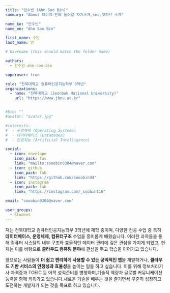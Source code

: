 ```yaml
---
title: "안수빈 (Ahn Soo Bin)"
summary: "About 페이지 안에 들어갈 자기소개,sns,깃허브 소개"

name_ko: "안수빈"
name_en: "Ahn Soo Bin"

first_name: 수빈
last_name: 안

# Username (this should match the folder name)

authors:
  - 안수빈-ahn-soo-bin

superuser: true

role: "전북대학교 컴퓨터인공지능학부 3학년"
organizations:
  - name: "전북대학교 (Jeonbuk National University)"
    url: "https://www.jbnu.ac.kr"


#bio: ""
#avatar: "avatar.jpg"

#interests:
#  - 운영체제 (Operating Systems)
#  - 데이터베이스 (Databases)
#  - 인공지능 (Artificial Intelligence)

social:
  - icon: envelope
    icon_pack: fas
    link: "mailto:sooobin0304@naver.com"
  - icon: github
    icon_pack: fab
    link: "https://github.com/sooobin34"
  - icon: instagram
    icon_pack: fab
    link: "https://instagram.com/_soobin116"

email: "sooobin0304@naver.com"

user_groups:
  - Student
---
```

저는 전북대학교 컴퓨터인공지능학부 3학년에 재학 중이며, 다양한 전공 수업 중 특히 **데이터베이스, 운영체제, 컴퓨터구조** 수업을 흥미롭게 배웠습니다. 이러한 과목들을 통해 컴퓨터 시스템의 내부 구조와 효율적인 데이터 관리에 깊은 관심을 가지게 되었고, 현재는 이를 바탕으로 **클라우드 컴퓨팅 분야**에 관심을 두고 학습을 이어가고 있습니다. 

앞으로는 사람들이 **더 쉽고 편리하게 사용할 수 있는 공익적인 앱**을 개발하거나, **클라우드 기반 서비스의 안정성과 효율성**을 높이는 일을 하고 싶습니다. 이를 위해 정보처리기사 자격증과 TOEIC 등 어학 성적준비를 병행하며,기술적 역량과 글로벌 커뮤니케이션 능력을 함께 키워가고 있습니다.새로운 기술을 배우는 것을 즐기면서 꾸준히 성장하고 도전하는 개발자가 되는 것을 목표로 하고 있습니다.
</div>